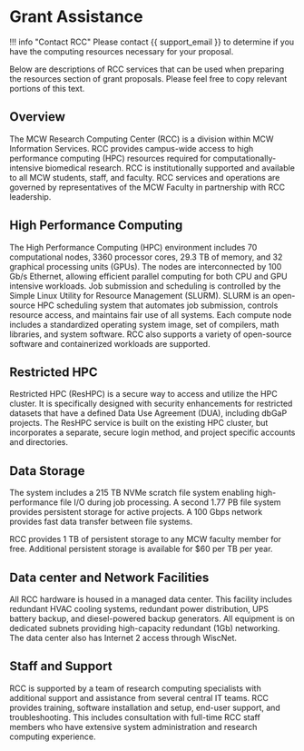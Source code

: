 # Grant Assistance

!!! info "Contact RCC"
    Please contact {{ support_email }} to determine if you have the computing resources necessary for your proposal.

Below are descriptions of RCC services that can be used when preparing the resources section of grant proposals. Please feel free to copy relevant portions of this text.

## Overview

The MCW Research Computing Center (RCC) is a division within MCW Information Services. RCC provides campus-wide access to high performance computing (HPC) resources required for computationally-intensive biomedical research. RCC is institutionally supported and available to all MCW students, staff, and faculty. RCC services and operations are governed by representatives of the MCW Faculty in partnership with RCC leadership.

## High Performance Computing

The High Performance Computing (HPC) environment includes 70 computational nodes, 3360 processor cores, 29.3 TB of memory, and 32 graphical processing units (GPUs). The nodes are interconnected by 100 Gb/s Ethernet, allowing efficient parallel computing for both CPU and GPU intensive workloads. Job submission and scheduling is controlled by the Simple Linux Utility for Resource Management (SLURM). SLURM is an open-source HPC scheduling system that automates job submission, controls resource access, and maintains fair use of all systems. Each compute node includes a standardized operating system image, set of compilers, math libraries, and system software. RCC also supports a variety of open-source software and containerized workloads are supported.

## Restricted HPC

Restricted HPC (ResHPC) is a secure way to access and utilize the HPC cluster. It is specifically designed with security enhancements for restricted datasets that have a defined Data Use Agreement (DUA), including dbGaP projects. The ResHPC service is built on the existing HPC cluster, but incorporates a separate, secure login method, and project specific accounts and directories.

## Data Storage

The system includes a 215 TB NVMe scratch file system enabling high-performance file I/O during job processing. A second 1.77 PB file system provides persistent storage for active projects. A 100 Gbps network provides fast data transfer between file systems.

RCC provides 1 TB of persistent storage to any MCW faculty member for free. Additional persistent storage is available for $60 per TB per year.

## Data center and Network Facilities

All RCC hardware is housed in a managed data center. This facility includes redundant HVAC cooling systems, redundant power distribution, UPS battery backup, and diesel-powered backup generators. All equipment is on dedicated subnets providing high-capacity redundant (1Gb) networking. The data center also has Internet 2 access through WiscNet.

## Staff and Support

RCC is supported by a team of research computing specialists with additional support and assistance from several central IT teams. RCC provides training, software installation and setup, end-user support, and troubleshooting. This includes consultation with full-time RCC staff members who have extensive system administration and research computing experience.
